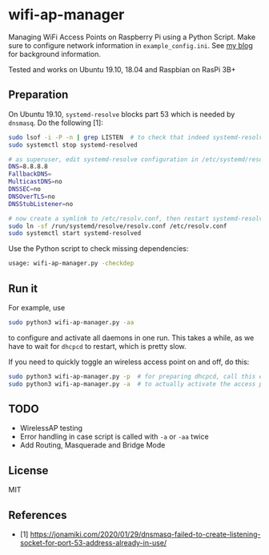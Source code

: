 # wifi-ap-manager
Managing WiFi Access Points on Raspberry Pi using a Python Script. Make sure to configure network information in `example_config.ini`.
See [my blog](https://www.mstriegel.de/Blog/2020-03_March.html#wifi-ap-with-python) for background information.

Tested and works on Ubuntu 19.10, 18.04 and Raspbian on RasPi 3B+


## Preparation
On Ubuntu 19.10, `systemd-resolve` blocks part 53 which is needed by `dnsmasq`. Do the following [1]:
```Bash
sudo lsof -i -P -n | grep LISTEN  # to check that indeed systemd-resolve listens on port 53
sudo systemctl stop systemd-resolved

# as superuser, edit systemd-resolve configuration in /etc/systemd/resolved.conf so it looks like below. I think DNSStubListener causes port 53 to be blocked
DNS=8.8.8.8
FallbackDNS=
MulticastDNS=no
DNSSEC=no
DNSOverTLS=no
DNSStubListener=no

# now create a symlink to /etc/resolv.conf, then restart systemd-resolved:
sudo ln -sf /run/systemd/resolve/resolv.conf /etc/resolv.conf
sudo systemctl start systemd-resolved
```

Use the Python script to check missing dependencies:
```Bash
usage: wifi-ap-manager.py -checkdep
```

## Run it
For example, use
```Bash
sudo python3 wifi-ap-manager.py -aa
```
to configure and activate all daemons in one run. This takes a while, as we have to wait for `dhcpcd` to restart, which is pretty slow.

If you need to quickly toggle an wireless access point on and off, do this:
```Bash
sudo python3 wifi-ap-manager.py -p  # for preparing dhcpcd, call this e.g. directly after launching your raspberry pi
sudo python3 wifi-ap-manager.py -a  # to actually activate the access point
```




## TODO
* WirelessAP testing
* Error handling in case script is called with `-a` or `-aa` twice
* Add Routing, Masquerade and Bridge Mode


## License
MIT



## References
* [1] https://jonamiki.com/2020/01/29/dnsmasq-failed-to-create-listening-socket-for-port-53-address-already-in-use/